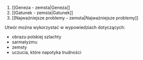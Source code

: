 1. [[Geneza - zemsta|Geneza]]
2. [[Gatunek - zemsta|Gatunek]]
3. [[Najważniejsze problemy - zemsta|Najważniejsze problemy]]

Utwór można wykorzystać w wypowiedziach dotyczących:
- obrazu polskiej szlachty
- sarmatyzmu
- zemsty
- uczucia, które napotyka trudności